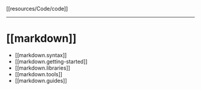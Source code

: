 [[resources/Code/code]]

---

# [[markdown]]

- [[markdown.syntax]]
- [[markdown.getting-started]]
- [[markdown.libraries]]
- [[markdown.tools]]
- [[markdown.guides]]
